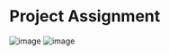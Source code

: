 # Project Assignment
![image](https://user-images.githubusercontent.com/57110864/161383268-097a0879-4ab0-4516-a9b6-707843fbadc7.png)
![image](https://user-images.githubusercontent.com/57110864/161383199-b06929d1-c7b6-4e21-a383-8e3b1ccea0b9.png)
